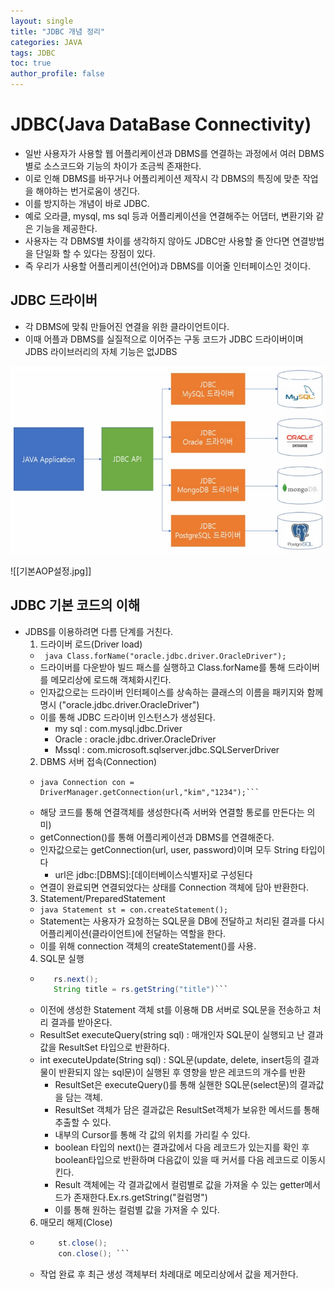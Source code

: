 ```yaml
---
layout: single
title: "JDBC 개념 정리"
categories: JAVA
tags: JDBC
toc: true
author_profile: false
---
```


# JDBC(Java DataBase Connectivity)
- 일반 사용자가 사용할 웹 어플리케이션과 DBMS를 연결하는 과정에서 여러 DBMS별로 소스코드와 기능의 차이가 조금씩 존재한다.
- 이로 인해 DBMS를 바꾸거나 어플리케이션 제작시 각 DBMS의 특징에 맞춘 작업을 해야하는 번거로움이 생긴다.
- 이를 방지하는 개념이 바로 JDBC.
- 예로 오라클, mysql, ms sql 등과 어플리케이션을 연결해주는 어댑터, 변환기와 같은 기능을 제공한다.
- 사용자는 각 DBMS별 차이를 생각하지 않아도 JDBC만 사용할 줄 안다면 연결방법을 단일화 할 수 있다는 장점이 있다.
- 즉 우리가 사용할 어플리케이션(언어)과 DBMS를 이어줄 인터페이스인 것이다.

## JDBC 드라이버
- 각 DBMS에 맞춰 만들어진 연결을 위한 클라이언트이다.
- 이때 어플과 DBMS를 실질적으로 이어주는 구동 코드가 JDBC 드라이버이며 JDBS 라이브러리의 자체 기능은 없JDBS

<img src="..//images/JDBC 구조.png" width="600" height="300">





![[기본AOP설정.jpg]]
## JDBC 기본 코드의 이해
- JDBS를 이용하려면 다름 단계를 거친다.
  1. 드라이버 로드(Driver load)
    - ``` java Class.forName("oracle.jdbc.driver.OracleDriver");```
    - 드라이버를 다운받아 빌드 패스를 실행하고 Class.forName를 통해 드라이버를 메모리상에 로드해 객체화시킨다.
    - 인자값으로는 드라이버 인터페이스를 상속하는 클래스의 이름을 패키지와 함께 명시 ("oracle.jdbc.driver.OracleDriver")
    - 이를 통해 JDBC 드라이버 인스턴스가 생성된다.
      - my sql : com.mysql.jdbc.Driver
      - Oracle : oracle.jdbc.driver.OracleDriver
      - Mssql : com.microsoft.sqlserver.jdbc.SQLServerDriver
  2. DBMS 서버 접속(Connection)
    - ```String url = "jdbs:orcle:thin:@localhost:1521:xepdb1";
      java Connection con = DriverManager.getConnection(url,"kim","1234");```
    - 해당 코드를 통해 연결객체를 생성한다(즉 서버와 연결할 통로를 만든다는 의미)
    - getConnection()를 통해 어플리케이션과 DBMS를 연결해준다.
    - 인자값으로는 getConnection(url, user, password)이며 모두 String 타입이다
      - url은 jdbc:[DBMS]:[데이터베이스식별자]로 구성된다
    - 연결이 완료되면 연결되었다는 상태를 Connection 객체에 담아 반환한다.
  3. Statement/PreparedStatement
    - ```java Statement st = con.createStatement();```
    - Statement는 사용자가 요청하는 SQL문을 DB에 전달하고 처리된 결과를 다시 어플리케이션(클라이언트)에 전달하는 역할을 한다.
    - 이를 위해 connection 객체의 createStatement()를 사용.
  4. SQL문 실행
    - ```java ResultSet re = st.executeQuery(sql);
         rs.next();
         String title = rs.getString("title")```
    - 이전에 생성한 Statement 객체 st를 이용해 DB 서버로 SQL문을 전송하고 처리 결과를 받아온다.
    - ResultSet executeQuery(string sql) : 매개인자 SQL문이 실행되고 난 결과값을 ResultSet 타입으로 반환하다.
    - int executeUpdate(String sql) : SQL문(update, delete, insert등의 결과물이 반환되지 않는 sql문)이 실행된 후 영향을 받은 레코드의 개수를 반환
      - ResultSet은 executeQuery()를 통해 실핸한 SQL문(select문)의 결과값을 담는 객체.
      - ResultSet 객체가 담은 결과값은 ResultSet객체가 보유한 메서드를 통해 추출할 수 있다.
      - 내부의 Cursor를 통해 각 값의 위치를 가리킬 수 있다.
      - boolean 타입의 next()는 결과값에서 다음 레코드가 있는지를 확인 후 boolean타입으로 반환하며 다음값이 있을 때 커서를 다음 레코드로 이동시킨다.
      - Result 객체에는 각 결과값에서 컬럼별로 값을 가져올 수 있는 getter메서드가 존재한다.Ex.rs.getString("컬럼명")
      - 이를 통해 원하는 컬럼별 값을 가져올 수 있다.
  6. 매모리 해제(Close)
    - ```java rs.close();
          st.close();
          con.close(); ```
    - 작업 완료 후 최근 생성 객체부터 차례대로 메모리상에서 값을 제거한다.
